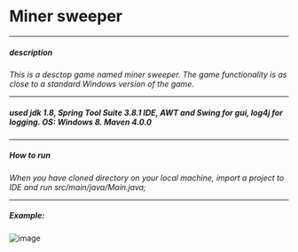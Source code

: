 # Miner sweeper
___
##### description
*This is a desctop game named miner sweeper. The game functionality is as close to a standard Windows version of the game.*
___
 
##### used jdk 1.8, Spring Tool Suite 3.8.1 IDE, AWT and Swing for gui, log4j for logging. OS: Windows 8. Maven 4.0.0
___
##### How to run
*When you have cloned directory on your local machine, import a project to IDE and run src/main/java/Main.java;* 

___
##### Example:

![image](https://cloud.githubusercontent.com/assets/17303027/22884116/e4b8be64-f1fb-11e6-9ed9-bf133c35b073.png)